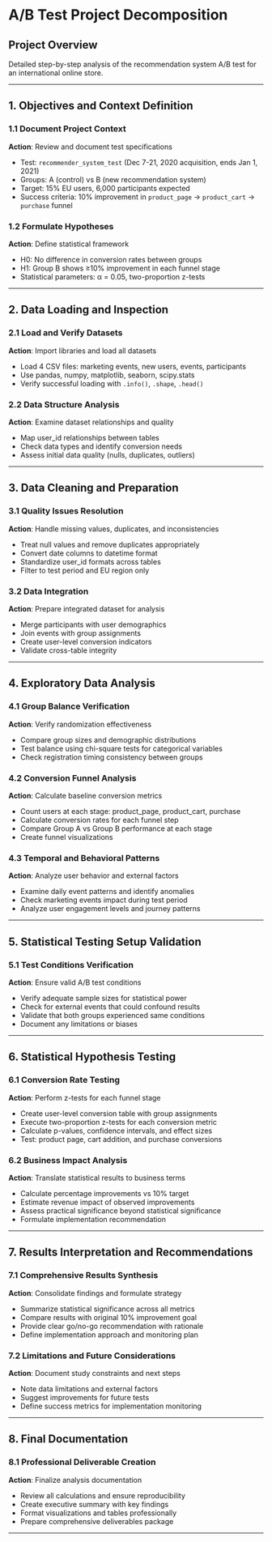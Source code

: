 # A/B Test Project Decomposition

## Project Overview
Detailed step-by-step analysis of the recommendation system A/B test for an international online store.

---

## 1. Objectives and Context Definition

### 1.1 Document Project Context
**Action**: Review and document test specifications
- Test: `recommender_system_test` (Dec 7-21, 2020 acquisition, ends Jan 1, 2021)
- Groups: A (control) vs B (new recommendation system)
- Target: 15% EU users, 6,000 participants expected
- Success criteria: 10% improvement in `product_page` → `product_cart` → `purchase` funnel

### 1.2 Formulate Hypotheses
**Action**: Define statistical framework
- H0: No difference in conversion rates between groups
- H1: Group B shows ≥10% improvement in each funnel stage
- Statistical parameters: α = 0.05, two-proportion z-tests

---

## 2. Data Loading and Inspection

### 2.1 Load and Verify Datasets
**Action**: Import libraries and load all datasets
- Load 4 CSV files: marketing events, new users, events, participants
- Use pandas, numpy, matplotlib, seaborn, scipy.stats
- Verify successful loading with `.info()`, `.shape`, `.head()`

### 2.2 Data Structure Analysis
**Action**: Examine dataset relationships and quality
- Map user_id relationships between tables
- Check data types and identify conversion needs
- Assess initial data quality (nulls, duplicates, outliers)

---

## 3. Data Cleaning and Preparation

### 3.1 Quality Issues Resolution
**Action**: Handle missing values, duplicates, and inconsistencies
- Treat null values and remove duplicates appropriately
- Convert date columns to datetime format
- Standardize user_id formats across tables
- Filter to test period and EU region only

### 3.2 Data Integration
**Action**: Prepare integrated dataset for analysis
- Merge participants with user demographics
- Join events with group assignments
- Create user-level conversion indicators
- Validate cross-table integrity

---

## 4. Exploratory Data Analysis

### 4.1 Group Balance Verification
**Action**: Verify randomization effectiveness
- Compare group sizes and demographic distributions
- Test balance using chi-square tests for categorical variables
- Check registration timing consistency between groups

### 4.2 Conversion Funnel Analysis
**Action**: Calculate baseline conversion metrics
- Count users at each stage: product_page, product_cart, purchase
- Calculate conversion rates for each funnel step
- Compare Group A vs Group B performance at each stage
- Create funnel visualizations

### 4.3 Temporal and Behavioral Patterns
**Action**: Analyze user behavior and external factors
- Examine daily event patterns and identify anomalies
- Check marketing events impact during test period
- Analyze user engagement levels and journey patterns

---

## 5. Statistical Testing Setup Validation

### 5.1 Test Conditions Verification
**Action**: Ensure valid A/B test conditions
- Verify adequate sample sizes for statistical power
- Check for external events that could confound results
- Validate that both groups experienced same conditions
- Document any limitations or biases

---

## 6. Statistical Hypothesis Testing

### 6.1 Conversion Rate Testing
**Action**: Perform z-tests for each funnel stage
- Create user-level conversion table with group assignments
- Execute two-proportion z-tests for each conversion metric
- Calculate p-values, confidence intervals, and effect sizes
- Test: product page, cart addition, and purchase conversions

### 6.2 Business Impact Analysis
**Action**: Translate statistical results to business terms
- Calculate percentage improvements vs 10% target
- Estimate revenue impact of observed improvements
- Assess practical significance beyond statistical significance
- Formulate implementation recommendation

---

## 7. Results Interpretation and Recommendations

### 7.1 Comprehensive Results Synthesis
**Action**: Consolidate findings and formulate strategy
- Summarize statistical significance across all metrics
- Compare results with original 10% improvement goal
- Provide clear go/no-go recommendation with rationale
- Define implementation approach and monitoring plan

### 7.2 Limitations and Future Considerations
**Action**: Document study constraints and next steps
- Note data limitations and external factors
- Suggest improvements for future tests
- Define success metrics for implementation monitoring

---

## 8. Final Documentation

### 8.1 Professional Deliverable Creation
**Action**: Finalize analysis documentation
- Review all calculations and ensure reproducibility
- Create executive summary with key findings
- Format visualizations and tables professionally
- Prepare comprehensive deliverables package

---
